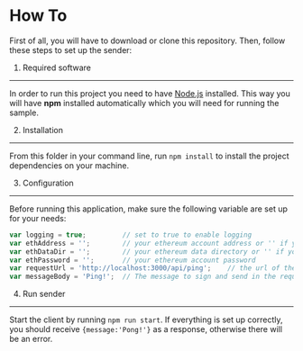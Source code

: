 # How To
First of all, you will have to download or clone this repository.
Then, follow these steps to set up the sender:

1. Required software
--------------------
In order to run this project you need to have [Node.js](https://docs.npmjs.com/getting-started/installing-node) installed.
This way you will have **npm** installed automatically which you will need for running the sample.

2. Installation
---------------
From this folder in your command line, run ```npm install``` to install the project dependencies on your machine.

3. Configuration
----------------
Before running this application, make sure the following variable are set up for your needs:
```javascript
var logging = true;         // set to true to enable logging
var ethAddress = '';        // your ethereum account address or '' if your default account should be used
var ethDataDir = '';        // your ethereum data directory or '' if your the default location ~/.ethereum/ should be used.
var ethPassword = '';       // your ethereum account password
var requestUrl = 'http://localhost:3000/api/ping';    // the url of the message receiver
var messageBody = 'Ping!';  // The message to sign and send in the request
```

4. Run sender
-------------
Start the client by running ```npm run start```.
If everything is set up correctly, you should receive ```{message:'Pong!'}``` as a response, otherwise there will be an error.
